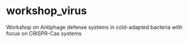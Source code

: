 # workshop_virus

Workshop on Antiphage defense systems in cold-adapted bacteria with focus on CRISPR-Cas systems
